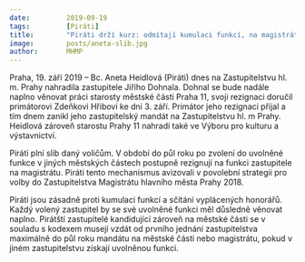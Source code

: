```yaml
---
date:         2019-09-19
tags:         [Piráti]
title:        "Piráti drží kurz: odmítají kumulaci funkcí, na magistrátu dnes složila slib nová zastupitelka. Starostu Dohnala nahrazuje v zastupitelstvu Aneta Heidlová"
image: 	      posts/aneta-slib.jpg
author:       MHMP
---
```


Praha, 19. září 2019 – Bc. Aneta Heidlová (Piráti) dnes na Zastupitelstvu hl. m. Prahy nahradila zastupitele Jiřího Dohnala. Dohnal se bude nadále naplno věnovat práci starosty městské části Praha 11, svoji rezignaci doručil primátorovi Zdeňkovi Hřibovi ke dni 3. září. Primátor jeho rezignaci přijal a tím dnem zanikl jeho zastupitelský mandát na Zastupitelstvu hl. m Prahy. Heidlová zároveň starostu Prahy 11 nahradí také ve Výboru pro kulturu a výstavnictví.

Piráti plní slib daný voličům. V období do půl roku po zvolení do uvolněné funkce v jiných městských částech postupně rezignují na funkci zastupitele na magistrátu. Piráti tento mechanismus avizovali v povolební strategii pro volby do Zastupitelstva Magistrátu hlavního města Prahy 2018. 

Piráti jsou zásadně proti kumulaci funkcí a sčítání vyplácených honorářů. Každý volený zastupitel by se své uvolněné funkci měl důsledně věnovat naplno. Pirátští zastupitelé kandidující zároveň na městské části se v souladu s kodexem musejí vzdát od prvního jednání zastupitelstva maximálně do půl roku mandátu na městské části nebo magistrátu, pokud v jiném zastupitelstvu získají uvolněnou funkci.
